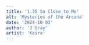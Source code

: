 ```yaml
---
title: '1.75 So Close to Me'
alt: 'Mysteries of the Arcana'
date: '2024-10-03'
author: 'J Gray'
artist: 'Keira'
---
```

